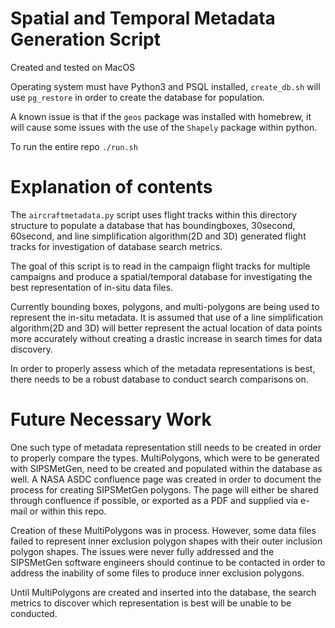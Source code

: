 # Spatial and Temporal Metadata Generation Script

Created and tested on MacOS

Operating system must have Python3 and PSQL installed, `create_db.sh` will use `pg_restore` in order to create the database for population.

A known issue is that if the `geos` package was installed with homebrew, it will cause some issues with the use of the `Shapely` package within python. 

To run the entire repo `./run.sh`

# Explanation of contents

The `aircraftmetadata.py` script uses flight tracks within this directory structure to populate a database that has boundingboxes, 30second, 60second, and line simplification algorithm(2D and 3D) generated flight tracks for investigation of database search metrics. 

The goal of this script is to read in the campaign flight tracks for multiple campaigns and produce a spatial/temporal database for investigating the best representation of in-situ data files.

Currently bounding boxes, polygons, and multi-polygons are being used to represent the in-situ metadata. It is assumed that use of a line simplification algorithm(2D and 3D) will better represent the actual location of data points more accurately without creating a drastic increase in search times for data discovery. 

In order to properly assess which of the metadata representations is best, there needs to be a robust database to conduct search comparisons on. 

# Future Necessary Work

One such type of metadata representation still needs to be created in order to properly compare the types. MultiPolygons, which were to be generated with SIPSMetGen, need to be created and populated within the database as well. A NASA ASDC confluence page was created in order to document the process for creating SIPSMetGen polygons. The page will either be shared through confluence if possible, or exported as a PDF and supplied via e-mail or within this repo. 

Creation of these MultiPolygons was in process. However, some data files failed to represent inner exclusion polygon shapes with their outer inclusion polygon shapes. The issues were never fully addressed and the SIPSMetGen software engineers should continue to be contacted in order to address the inability of some files to produce inner exclusion polygons. 

Until MultiPolygons are created and inserted into the database, the search metrics to discover which representation is best will be unable to be conducted.  
